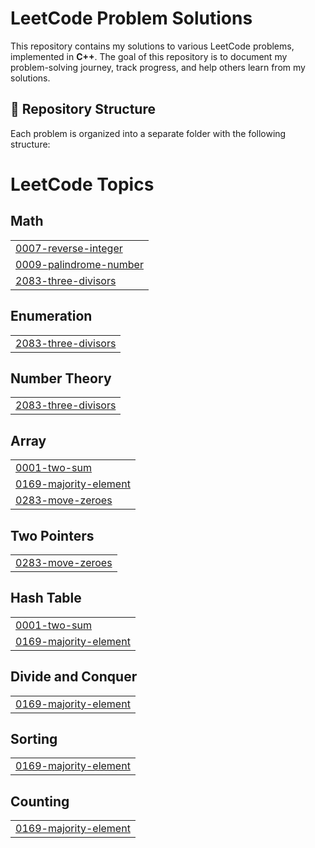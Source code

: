 # LeetCode Problem Solutions

This repository contains my solutions to various LeetCode problems, implemented in **C++**. The goal of this repository is to document my problem-solving journey, track progress, and help others learn from my solutions.

## 📂 Repository Structure

Each problem is organized into a separate folder with the following structure:


<!---LeetCode Topics Start-->
# LeetCode Topics
## Math
|  |
| ------- |
| [0007-reverse-integer](https://github.com/Rahat100x/LeetCodeProblem/tree/master/0007-reverse-integer) |
| [0009-palindrome-number](https://github.com/Rahat100x/LeetCodeProblem/tree/master/0009-palindrome-number) |
| [2083-three-divisors](https://github.com/Rahat100x/LeetCodeProblem/tree/master/2083-three-divisors) |
## Enumeration
|  |
| ------- |
| [2083-three-divisors](https://github.com/Rahat100x/LeetCodeProblem/tree/master/2083-three-divisors) |
## Number Theory
|  |
| ------- |
| [2083-three-divisors](https://github.com/Rahat100x/LeetCodeProblem/tree/master/2083-three-divisors) |
## Array
|  |
| ------- |
| [0001-two-sum](https://github.com/Rahat100x/LeetCodeProblem/tree/master/0001-two-sum) |
| [0169-majority-element](https://github.com/Rahat100x/LeetCodeProblem/tree/master/0169-majority-element) |
| [0283-move-zeroes](https://github.com/Rahat100x/LeetCodeProblem/tree/master/0283-move-zeroes) |
## Two Pointers
|  |
| ------- |
| [0283-move-zeroes](https://github.com/Rahat100x/LeetCodeProblem/tree/master/0283-move-zeroes) |
## Hash Table
|  |
| ------- |
| [0001-two-sum](https://github.com/Rahat100x/LeetCodeProblem/tree/master/0001-two-sum) |
| [0169-majority-element](https://github.com/Rahat100x/LeetCodeProblem/tree/master/0169-majority-element) |
## Divide and Conquer
|  |
| ------- |
| [0169-majority-element](https://github.com/Rahat100x/LeetCodeProblem/tree/master/0169-majority-element) |
## Sorting
|  |
| ------- |
| [0169-majority-element](https://github.com/Rahat100x/LeetCodeProblem/tree/master/0169-majority-element) |
## Counting
|  |
| ------- |
| [0169-majority-element](https://github.com/Rahat100x/LeetCodeProblem/tree/master/0169-majority-element) |
<!---LeetCode Topics End-->